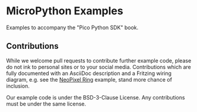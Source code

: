 # MicroPython Examples

Examples to accompany the "Pico Python SDK" book.

## Contributions

While we welcome pull requests to contribute further example code, please do not ink to personal sites or to your social media. Contributions which are fully documented with an AsciiDoc description and a Fritzing wiring diagram, e.g. see the [NeoPixel Ring](https://github.com/raspberrypi/pico-micropython-examples/tree/master/pio/neopixel_ring) example, stand more chance of inclusion.

Our example code is under the BSD-3-Clause License. Any contributions must be under the same license.
